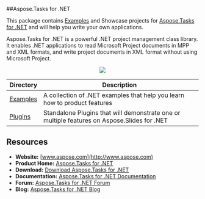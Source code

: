 ##Aspose.Tasks for .NET

This package contains [Examples](https://github.com/asposetasks/Aspose_Tasks_NET/tree/master/Examples) and Showcase projects for [Aspose.Tasks for .NET](http://www.aspose.com/categories/.net-components/aspose.tasks-for-.net/default.aspx) and will help you write your own applications.

Aspose.Tasks for .NET is a powerful .NET project management class library. It enables .NET applications to read Microsoft Project documents in MPP and XML formats, and write project documents in XML format without using Microsoft Project.

<p align="center">

  <a title="Download complete Aspose.Tasks for .NET source code" href="https://github.com/asposetasks/Aspose_Tasks_NET/archive/master.zip">
	<img src="https://raw.github.com/AsposeExamples/java-examples-dashboard/master/images/downloadZip-Button-Large.png" />
  </a>
</p>

Directory | Description
--------- | -----------
[Examples](https://github.com/asposetasks/Aspose_Tasks_NET/tree/master/Examples)  | A collection of .NET examples that help you learn how to product features
[Plugins](Plugins)  | Standalone Plugins that will demonstrate one or multiple features on Aspose.Slides for .NET

## Resources

+ **Website:** [www.aspose.com](http://www.aspose.com)
+ **Product Home:** [Aspose.Tasks for .NET](http://www.aspose.com/.net/project-management-component.aspx)
+ **Download:** [Download Aspose.Tasks for .NET](http://www.aspose.com/community/files/51/.net-components/aspose.tasks-for-.net/default.aspx)
+ **Documentation:** [Aspose.Tasks for .NET Documentation](http://www.aspose.com/docs/display/tasksnet/Home)
+ **Forum:** [Aspose.Tasks for .NET Forum](http://www.aspose.com/community/forums/aspose.tasks-product-family/75/showforum.aspx)
+ **Blog:** [Aspose.Tasks for .NET Blog](http://www.aspose.com/blogs/aspose-products/aspose-tasks-product-family.html)